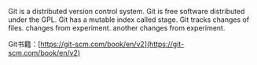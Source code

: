 Git is a distributed version control system.
Git is free software distributed under the GPL.
Git has a mutable index called stage.
Git tracks changes of files.
changes from experiment.
another changes from experiment.

Git书籍：[https://git-scm.com/book/en/v2](https://git-scm.com/book/en/v2)
